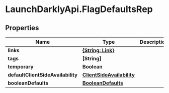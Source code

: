 # LaunchDarklyApi.FlagDefaultsRep

## Properties

Name | Type | Description | Notes
------------ | ------------- | ------------- | -------------
**links** | [**{String: Link}**](Link.md) |  | [optional] 
**tags** | **[String]** |  | [optional] 
**temporary** | **Boolean** |  | [optional] 
**defaultClientSideAvailability** | [**ClientSideAvailability**](ClientSideAvailability.md) |  | [optional] 
**booleanDefaults** | [**BooleanDefaults**](BooleanDefaults.md) |  | [optional] 


